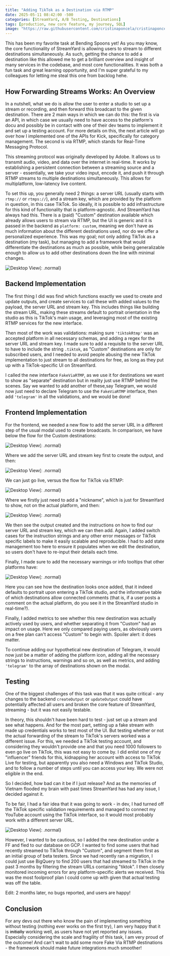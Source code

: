 ```yaml
---
title: "Adding TikTok as a Destination via RTMP"
date: 2025-05-11 08:42:00 -500
categories: [StreamYard, A/B Testing, Destinations]
tags: [production, new core feature, my journey, SQL]
image: "https://raw.githubusercontent.com/cristinaponcela/cristinaponcela.github.io/refs/heads/main/assets/img/StreamYard/TikTok/tiktok-rtmp.png"
---
```


This has been my favorite task at Bending Spoons yet! As you may know, the core functionality of StreamYard is allowing users to stream to different destinations simultaneously. As such, getting the chance to add a destination like this allowed me to get a brilliant overview and insight of many services in the codebase, and most core functionalities. It was both a fun task and great learning opportunity, and I'm super grateful to my colleagues for letting me steal this one from backlog hehe.


## How Forwarding Streams Works: An Overview

In a nutshell, what we do is allow the user to enter a studio to set up a stream or recording, and then forward this broadcast to the given destination. There are 2 main ways in which we can do this: the first is via an API, in which case we usually need to have access to the platform's docu and possibly be in contact with one of their dev teams to implement it and set up a testing account. For more details on this, the next article will go over how I implemented one of the APIs for Kick, specifically for category management. The second is via RTMP, which stands for Real-Time Messaging Protocol.

This streaming protocol was originally developed by Adobe. It allows us to transmit audio, video, and data over the internet in real-time. It works by establishing a persistent connection between a streaming source and a server - essentially, we take your video input, encode it, and push it through RTMP streams to multiple destinations simultaneously. 
This allows for multiplatform, low-latency live content.

To set this up, you generally need 2 things: a server URL (usually starts with `rtmp://` or `rtmps://`), and a stream key, which are provided by the platform in question, in this case TikTok. So ideally, it is possible to add infrastructure for this kind of functionality that is platform-agnostic. And StreamYard has always had this. There is a (paid) "Custom" destination available which already allows users to stream via RTMP, but the UI is generic and it is passed in the backend as `platform: custom`, meaning we don't have as much information about the different destinations used, nor do we offer a personalized experience. This was my goal; not only adding TikTok as a destination (my task), but managing to add a framework that would differentiate the destinations as much as possible, while being generalizable enough to allow us to add other destinations down the line with minimal changes. 

![Desktop View](/assets/img/StreamYard/TikTok/tiktok_announcement_modal.png){: .normal}


## Backend Implementation

The first thing I did was find which functions exactly we used to create and update outputs, and create services to call these with added values to the payload, the server URL and stream key. This includes things like building the stream URL, making these streams default to portrait orientation in the studio as this is TikTok's main usage, and leveraging most of the existing RTMP services for the new interface.

Then most of the work was validations: making sure `'tiktokRtmp'` was an accepted platform in all necessary schemas, and adding a regex for the server URL and stream key. I made sure to add a requisite to the server URL to have to include the string `.tiktok`, as "Custom" destinations are only for subscribed users, and I needed to avoid people abusing the new TikTok implementation to just stream to all destinations for free, as long as they put up with a TikTok-specific UI on StreamYard.

I called the new interface `FakeViaRTMP`, as we use it for destinations we want to show as "separate" destination but in reality just use RTMP behind the scenes. Say we wanted to add another of these,say Telegram, we would now just need to declare Telegram to use the `FakeViaRTMP` interface, then add `'telegram'` in all the validations, and we would be done!


## Frontend Implementation

For the frontend, we needed a new flow to add the server URL in a different step of the usual modal used to create broadcasts. In comparison, we have below the flow for the Custom destinations:

![Desktop View](/assets/img/StreamYard/TikTok/custom_add_destination.png){: .normal}

Where we add the server URL and stream key first to create the output, and then:

![Desktop View](/assets/img/StreamYard/TikTok/custom_added.png){: .normal}

We can just go live, versus the flow for TikTok via RTMP:

![Desktop View](/assets/img/StreamYard/TikTok/tiktok_add_destination.png){: .normal}

Where we firstly just need to add a "nickname", which is just for StreamYard to show, not on the actual platform, and then:

![Desktop View](/assets/img/StreamYard/TikTok/tiktok_added.png){: .normal}

We then see the output created and the instructions on how to find our server URL and stream key, which we can then add. Again, I added switch cases for the instruction strings and any other error messages or TikTok specific labels to make it easily scalable and reproducible. I had to add state management too here to ensure it populates when we edit the destination, so users don't have to re-input their details each time.

Finally, I made sure to add the necessary warnings or info tooltips that other platforms have:

![Desktop View](/assets/img/StreamYard/TikTok/tiktok_other.png){: .normal}

Here you can see how the destination looks once added, that it indeed defaults to portrait upon entering a TikTok studio, and the informative table of which destinations allow connected comments (that is, if a user posts a comment on the actual platform, do you see it in the StreamYard studio in real-time?).

Finally, I added metrics to see whether this new destination was actually actively used by users, and whether separating it from "Custom" had an impact on usage. Here we only compared paying users, as obviously users on a free plan can't access "Custom" to begin with. Spoiler alert: it does matter.

To continue adding our hypothetical new destination of Telegram, it would now just be a matter of adding the platform icon, adding all the necessary strings to instructions, warnings and so on, as well as metrics, and adding `'telegram'` to the array of destinations shown on the modal. 


## Testing

One of the biggest challenges of this task was that it was quite critical - any changes to the backend `createOutput` or `updateOutput` could have potentially affected all users and broken the core feature of StreamYard, streaming - but it was not easily testable.

In theory, this shouldn't have been hard to test - just set up a stream and see what happens. And for the most part, setting up a fake stream with made up credentials works to test most of the UI. But testing whether or not the actual forwarding of the stream to TikTok's servers worked was a different issue. For this, we needed a TikTok testing account, and considering they wouldn't provide one and that you need 1000 followers to even go live on TikTok, this was not easy to come by. I did enlist one of my "influencer" friends for this, kidnapping her account with access to TikTok Live for testing, but apparently you also need a Windows and TikTok Studio, and to follow a number of steps until you can access your key. We were not eligible in the end. 

So I decided, how bad can it be if I just release? And as the memories of Vietnam flooded my brain with past times StreamYard has had any issue, I decided against it. 

To be fair, I had a fair idea that it was going to work - in dev, I had turned off the TikTok specific validation requirements and managed to connect my YouTube account using the TikTok interface, so it would most probably work with a different server URL.

![Desktop View](/assets/img/StreamYard/TikTok/tiktok_yt_testing.png){: .normal}

However, I wanted to be cautious, so I added the new destination under a FF and fled to our database on GCP. I wanted to find some users that had recently streamed to TikTok through "Custom", and segment them first as an initial group of beta testers. Since we had recently ran a migration, I could just use BigQuery to find 200 users that had streamed to TikTok in the past 3 months by filtering the stream URLs containing "tiktok". I then closely monitored incoming errors for any platform-specific alerts we received. This was the most foolproof plan I could come up with given that actual testing was off the table.

Edit: 2 months later, no bugs reported, and users are happy!


## Conclusion

For any devs out there who know the pain of implementing something without testing (nothing ever works on the first try), I am very happy that it is ~~initially~~ working well, as users have not yet reported any issues. Especially considering the scale and fragility of this task, I am very proud of the outcome! And can't wait to add some more Fake Via RTMP destinations - the framework should make future integrations much smoother!

